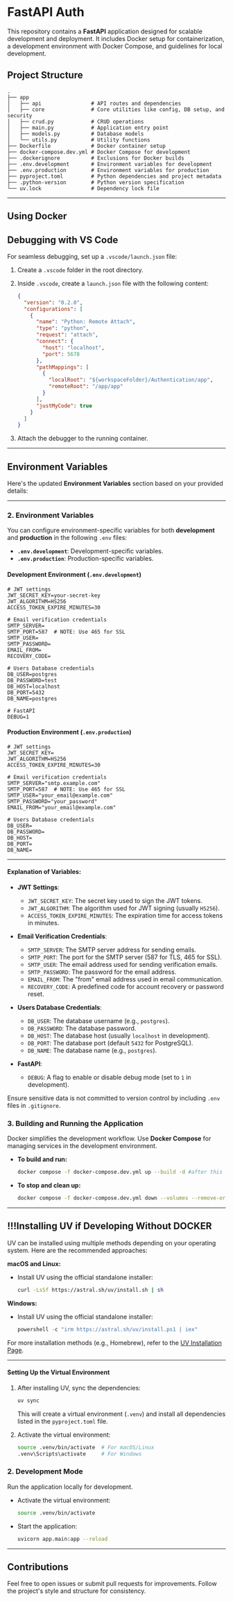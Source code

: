 # FastAPI Auth

This repository contains a **FastAPI** application designed for scalable development and deployment. It includes Docker setup for containerization, a development environment with Docker Compose, and guidelines for local development.

## Project Structure

```
.
├── app
│   ├── api                # API routes and dependencies
│   ├── core               # Core utilities like config, DB setup, and security
│   ├── crud.py            # CRUD operations
│   ├── main.py            # Application entry point
│   ├── models.py          # Database models
│   └── utils.py           # Utility functions
├── Dockerfile             # Docker container setup
├── docker-compose.dev.yml # Docker Compose for development
├── .dockerignore          # Exclusions for Docker builds
├── .env.development       # Environment variables for development
├── .env.production        # Environment variables for production
├── pyproject.toml         # Python dependencies and project metadata
├── .python-version        # Python version specification
└── uv.lock                # Dependency lock file
```

---
## Using Docker

## Debugging with VS Code

For seamless debugging, set up a `.vscode/launch.json` file:

1. Create a `.vscode` folder in the root directory.
2. Inside `.vscode`, create a `launch.json` file with the following content:

    ```json
    {
      "version": "0.2.0",
      "configurations": [
        {
          "name": "Python: Remote Attach",
          "type": "python",
          "request": "attach",
          "connect": {
            "host": "localhost",
            "port": 5678
          },
          "pathMappings": [
            {
              "localRoot": "${workspaceFolder}/Authentication/app",
              "remoteRoot": "/app/app"
            }
          ],
          "justMyCode": true
        }
      ]
    }
    ```

3. Attach the debugger to the running container.

---

## Environment Variables

Here's the updated **Environment Variables** section based on your provided details:

---

### 2. Environment Variables

You can configure environment-specific variables for both **development** and **production** in the following `.env` files:

- **`.env.development`**: Development-specific variables.
- **`.env.production`**: Production-specific variables.

#### **Development Environment (`.env.development`)**

```dotenv
# JWT settings
JWT_SECRET_KEY=your-secret-key
JWT_ALGORITHM=HS256
ACCESS_TOKEN_EXPIRE_MINUTES=30

# Email verification credentials
SMTP_SERVER=
SMTP_PORT=587  # NOTE: Use 465 for SSL
SMTP_USER=
SMTP_PASSWORD=
EMAIL_FROM=
RECOVERY_CODE=

# Users Database credentials
DB_USER=postgres
DB_PASSWORD=test
DB_HOST=localhost
DB_PORT=5432
DB_NAME=postgres

# FastAPI
DEBUG=1
```

#### **Production Environment (`.env.production`)**

```dotenv
# JWT settings
JWT_SECRET_KEY=
JWT_ALGORITHM=HS256
ACCESS_TOKEN_EXPIRE_MINUTES=30

# Email verification credentials
SMTP_SERVER="smtp.example.com"
SMTP_PORT=587  # NOTE: Use 465 for SSL
SMTP_USER="your_email@example.com"
SMTP_PASSWORD="your_password"
EMAIL_FROM="your_email@example.com"

# Users Database credentials
DB_USER=
DB_PASSWORD=
DB_HOST=
DB_PORT=
DB_NAME=
```

---

#### **Explanation of Variables:**

- **JWT Settings**:
  - `JWT_SECRET_KEY`: The secret key used to sign the JWT tokens.
  - `JWT_ALGORITHM`: The algorithm used for JWT signing (usually `HS256`).
  - `ACCESS_TOKEN_EXPIRE_MINUTES`: The expiration time for access tokens in minutes.
  
- **Email Verification Credentials**:
  - `SMTP_SERVER`: The SMTP server address for sending emails.
  - `SMTP_PORT`: The port for the SMTP server (587 for TLS, 465 for SSL).
  - `SMTP_USER`: The email address used for sending verification emails.
  - `SMTP_PASSWORD`: The password for the email address.
  - `EMAIL_FROM`: The "from" email address used in email communication.
  - `RECOVERY_CODE`: A predefined code for account recovery or password reset.

- **Users Database Credentials**:
  - `DB_USER`: The database username (e.g., `postgres`).
  - `DB_PASSWORD`: The database password.
  - `DB_HOST`: The database host (usually `localhost` in development).
  - `DB_PORT`: The database port (default `5432` for PostgreSQL).
  - `DB_NAME`: The database name (e.g., `postgres`).

- **FastAPI**:
  - `DEBUG`: A flag to enable or disable debug mode (set to `1` in development).

Ensure sensitive data is not committed to version control by including `.env` files in `.gitignore`.

### 3. Building and Running the Application
Docker simplifies the development workflow. Use **Docker Compose** for managing services in the development environment.

- **To build and run:**
  ```bash
  docker compose -f docker-compose.dev.yml up --build -d #after this run your debugger you start the api
  ```

- **To stop and clean up:**
  ```bash
  docker compose -f docker-compose.dev.yml down --volumes --remove-orphans --rmi all
  ```

---


## **!!!Installing UV if Developing Without DOCKER**

UV can be installed using multiple methods depending on your operating system. Here are the recommended approaches:

**macOS and Linux:**
- Install UV using the official standalone installer:
  ```bash
  curl -LsSf https://astral.sh/uv/install.sh | sh
  ```

**Windows:**
- Install UV using the official standalone installer:
  ```powershell
  powershell -c "irm https://astral.sh/uv/install.ps1 | iex"
  ```
For more installation methods (e.g., Homebrew), refer to the [UV Installation Page](https://github.com/jmcdo29/uv#installation).

---

#### **Setting Up the Virtual Environment**
1. After installing UV, sync the dependencies:
   ```bash
   uv sync
   ```
   This will create a virtual environment (`.venv`) and install all dependencies listed in the `pyproject.toml` file.

2. Activate the virtual environment:
   ```bash
   source .venv/bin/activate  # For macOS/Linux
   .venv\Scripts\activate     # For Windows
   ```

### 2. Development Mode
Run the application locally for development.

- Activate the virtual environment:
  ```bash
  source .venv/bin/activate
  ```

- Start the application:
  ```bash
  uvicorn app.main:app --reload
  ```

---

## Contributions

Feel free to open issues or submit pull requests for improvements. Follow the project's style and structure for consistency.
